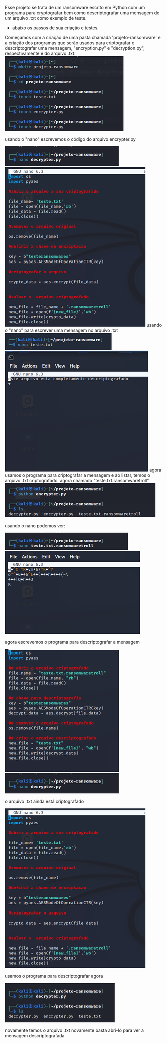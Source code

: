   Esse projeto se trata de um ransomware escrito em Python com um programa para cryptografar bem como descriptografar uma mensagem de um arquivo .txt como exemplo de teste.

* abaixo os passos de sua criação e testes.

Começamos com a criação de uma pasta chamada 'projeto-ransomware' e a criação dos programas que serão usados para criptografar e descriptografar uma mensagem,
"encryption.py" e "decryption.py", respectivamente e do arquivo .txt.
<img src="Captura de tela 2025-01-03 152247.png" alt="txt">

usando o "nano" escrevemos o código do arquivo encrypter.py

<img src="Captura de tela 2025-01-03 152828.png">
<img src="Captura de tela 2025-01-03 154411.png">
usando o "nano" para escrever uma mensagem no arquivo .txt
<img src="Captura de tela 2025-01-03 153947.png">
<img src="Captura de tela 2025-01-03 153111.png">
agora usamos o programa para criptografar a mensagem e ao listar, temos o arquivo .txt criptografado,
agora chamado "teste.txt.ransomwaretroll"
<img src="Captura de tela 2025-01-03 152718.png">

usando o nano podemos ver:

<img src="Captura de tela 2025-01-03 152943.png">
<img src="Captura de tela 2025-01-03 153209.png">

agora escrevemos o programa para descriptografar a mensagem

<img src="Captura de tela 2025-01-03 155757.png">
<img src="Captura de tela 2025-01-03 152828.png">

o arquivo .txt ainda está criptografado

<img src="Captura de tela 2025-01-03 154411.png">

usamos o programa para descriptografar agora

<img src="Captura de tela 2025-01-03 153003.png">

novamente temos o arquivo .txt novamente basta abrí-lo para ver a mensagem descriptografada
